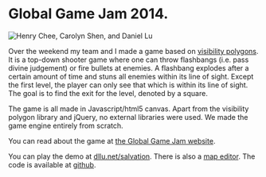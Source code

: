 Global Game Jam 2014.
=========

![Henry Chee, Carolyn Shen, and Daniel Lu](http://i.imgur.com/rkjcQGY.jpg)

Over the weekend my team and I made a game based on [visibility polygons](http://code.google.com/p/visibility-polygon-js/). It is a top-down shooter game where one can throw flashbangs (i.e. pass divine judgement) or fire bullets at enemies. A flashbang explodes after a certain amount of time and stuns all enemies within its line of sight. Except the first level, the player can only see that which is within its line of sight. The goal is to find the exit for the level, denoted by a square. 

The game is all made in Javascript/html5 canvas. Apart from the visibility polygon library and jQuery, no external libraries were used. We made the game engine entirely from scratch.

You can read about the game at [the Global Game Jam website](http://globalgamejam.org/2014/games/road-salvation). 

You can play the demo at [dllu.net/salvation](/salvation). There is also a [map editor](/salvation/mapeditor.html). The code is available at [github](https://github.com/dllu/bieber-drive). 
